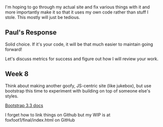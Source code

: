 I'm hoping to go through my actual site and fix various things with it and more importantly make it so that it uses my own code rather than stuff I stole. This mostly will just be tedious.

## Paul's Response

Solid choice. If it's your code, it will be that much easier to maintain going forward!

Let's discuss metrics for success and figure out how I will review your work.

## Week 8

Think about making another goofy, JS-centric site (like jukebox), but use bootstrap this time to experiment with building on top of someone else's styles.

[Bootstrap 3.3 docs](http://getbootstrap.com/docs/3.3/components/)

I forget how to link things on Github but my WIP is at foxfoot1/final/index.html on GitHub
